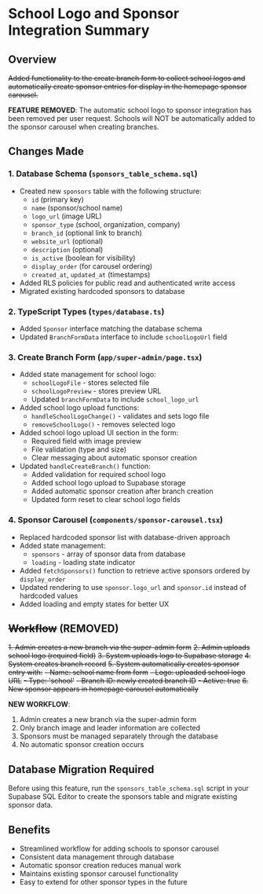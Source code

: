 # School Logo and Sponsor Integration Summary

## Overview
~~Added functionality to the create branch form to collect school logos and automatically create sponsor entries for display in the homepage sponsor carousel.~~

**FEATURE REMOVED**: The automatic school logo to sponsor integration has been removed per user request. Schools will NOT be automatically added to the sponsor carousel when creating branches.

## Changes Made

### 1. Database Schema (`sponsors_table_schema.sql`)
- Created new `sponsors` table with the following structure:
  - `id` (primary key)
  - `name` (sponsor/school name)
  - `logo_url` (image URL)
  - `sponsor_type` (school, organization, company)
  - `branch_id` (optional link to branch)
  - `website_url` (optional)
  - `description` (optional)
  - `is_active` (boolean for visibility)
  - `display_order` (for carousel ordering)
  - `created_at`, `updated_at` (timestamps)
- Added RLS policies for public read and authenticated write access
- Migrated existing hardcoded sponsors to database

### 2. TypeScript Types (`types/database.ts`)
- Added `Sponsor` interface matching the database schema
- Updated `BranchFormData` interface to include `schoolLogoUrl` field

### 3. Create Branch Form (`app/super-admin/page.tsx`)
- Added state management for school logo:
  - `schoolLogoFile` - stores selected file
  - `schoolLogoPreview` - stores preview URL
  - Updated `branchFormData` to include `school_logo_url`
- Added school logo upload functions:
  - `handleSchoolLogoChange()` - validates and sets logo file
  - `removeSchoolLogo()` - removes selected logo
- Added school logo upload UI section in the form:
  - Required field with image preview
  - File validation (type and size)
  - Clear messaging about automatic sponsor creation
- Updated `handleCreateBranch()` function:
  - Added validation for required school logo
  - Added school logo upload to Supabase storage
  - Added automatic sponsor creation after branch creation
  - Updated form reset to clear school logo fields

### 4. Sponsor Carousel (`components/sponsor-carousel.tsx`)
- Replaced hardcoded sponsor list with database-driven approach
- Added state management:
  - `sponsors` - array of sponsor data from database
  - `loading` - loading state indicator
- Added `fetchSponsors()` function to retrieve active sponsors ordered by `display_order`
- Updated rendering to use `sponsor.logo_url` and `sponsor.id` instead of hardcoded values
- Added loading and empty states for better UX

## ~~Workflow~~ (REMOVED)
~~1. Admin creates a new branch via the super-admin form~~
~~2. Admin uploads school logo (required field)~~
~~3. System uploads logo to Supabase storage~~
~~4. System creates branch record~~
~~5. System automatically creates sponsor entry with:~~
   ~~- Name: school name from form~~
   ~~- Logo: uploaded school logo URL~~
   ~~- Type: 'school'~~
   ~~- Branch ID: newly created branch ID~~
   ~~- Active: true~~
~~6. New sponsor appears in homepage carousel automatically~~

**NEW WORKFLOW**: 
1. Admin creates a new branch via the super-admin form
2. Only branch image and leader information are collected
3. Sponsors must be managed separately through the database
4. No automatic sponsor creation occurs

## Database Migration Required
Before using this feature, run the `sponsors_table_schema.sql` script in your Supabase SQL Editor to create the sponsors table and migrate existing sponsor data.

## Benefits
- Streamlined workflow for adding schools to sponsor carousel
- Consistent data management through database
- Automatic sponsor creation reduces manual work
- Maintains existing sponsor carousel functionality
- Easy to extend for other sponsor types in the future
